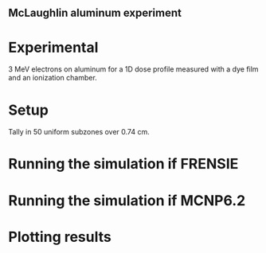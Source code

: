 ## McLaughlin aluminum experiment ##

# Experimental
3 MeV electrons on aluminum for a 1D dose profile measured with a dye film and
an ionization chamber.

# Setup
Tally in 50 uniform subzones over 0.74 cm.

# Running the simulation if FRENSIE

# Running the simulation if MCNP6.2

# Plotting results